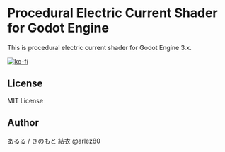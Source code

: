 # Procedural Electric Current Shader for Godot Engine

This is procedural electric current shader for Godot Engine 3.x.

[![ko-fi](https://ko-fi.com/img/githubbutton_sm.svg)](https://ko-fi.com/E1E44AWTA)

## License

MIT License

## Author

あるる / きのもと 結衣 @arlez80
